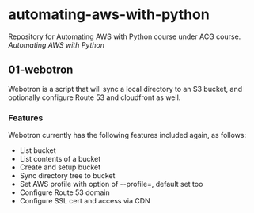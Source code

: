 # automating-aws-with-python

Repository for Automating AWS with Python course under ACG course.
*Automating AWS with Python*

## 01-webotron

Webotron is a script that will sync a local directory to an S3 bucket,
and optionally configure Route 53 and cloudfront as well.

### Features

Webotron currently has the following features included again, as follows:

- List bucket
- List contents of a bucket
- Create and setup bucket
- Sync directory tree to bucket
- Set AWS profile with option of --profile=<profileName>, default set too
- Configure Route 53 domain
- Configure SSL cert and access via CDN 
